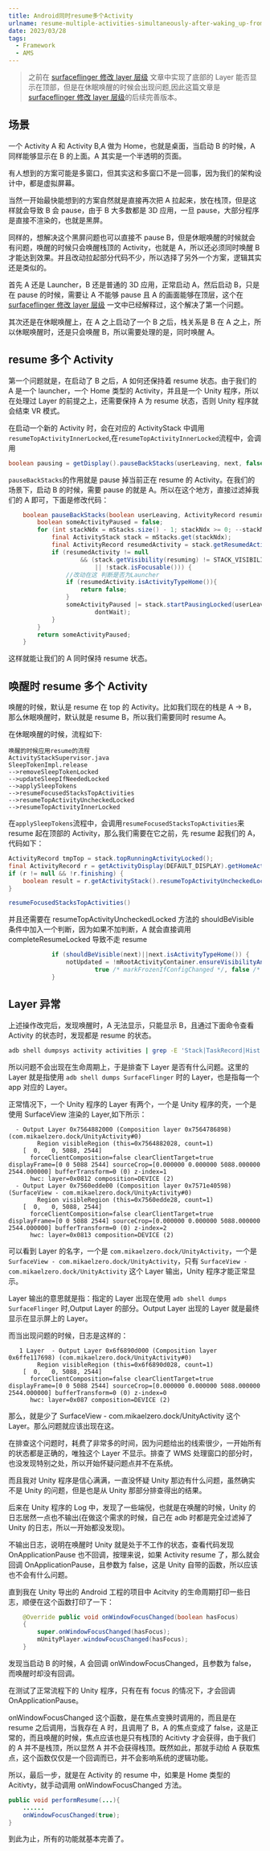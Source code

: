 ```yaml
---
title: Android同时resume多个Activity
urlname: resume-multiple-activities-simultaneously-after-waking_up-from-sleep.
date: 2023/03/28
tags:
  - Framework
  - AMS
---
```


> 之前在 [surfaceflinger 修改 layer 层级](/posts/surfaceflinger_change_layer_level) 文章中实现了底部的 Layer 能否显示在顶部，但是在休眠唤醒的时候会出现问题,因此这篇文章是 [surfaceflinger 修改 layer 层级](/posts/surfaceflinger_change_layer_level)的后续完善版本。

## 场景

一个 Activity A 和 Activity B,A 做为 Home，也就是桌面，当启动 B 的时候，A 同样能够显示在 B 的上面。A 其实是一个半透明的页面。

有人想到的方案可能是多窗口，但其实这和多窗口不是一回事，因为我们的架构设计中，都是虚拟屏幕。

当然一开始最快能想到的方案自然就是直接再次把 A 拉起来，放在栈顶，但是这样就会导致 B 会 pause，由于 B 大多数都是 3D 应用，一旦 pause，大部分程序是直接不渲染的，也就是黑屏。

同样的，想解决这个黑屏问题也可以直接不 pause B，但是休眠唤醒的时候就会有问题，唤醒的时候只会唤醒栈顶的 Activity，也就是 A，所以还必须同时唤醒 B 才能达到效果。并且改动拉起部分代码不少，所以选择了另外一个方案，逻辑其实还是类似的。

首先 A 还是 Launcher，B 还是普通的 3D 应用，正常启动 A，然后启动 B，只是在 pause 的时候，需要让 A 不能够 pause 且 A 的画面能够在顶层，这个在 [surfaceflinger 修改 layer 层级](/posts/surfaceflinger_change_layer_level) 一文中已经解释过，这个解决了第一个问题。

其次还是在休眠唤醒上，在 A 之上启动了一个 B 之后，栈关系是 B 在 A 之上，所以休眠唤醒时，还是只会唤醒 B，所以需要处理的是，同时唤醒 A。

## resume 多个 Activity

第一个问题就是，在启动了 B 之后，A 如何还保持着 resume 状态。由于我们的 A 是一个 launcher，一个 Home 类型的 Activity，并且是一个 Unity 程序，所以在处理过 Layer 的前提之上，还需要保持 A 为 resume 状态，否则 Unity 程序就会结束 VR 模式。

在启动一个新的 Activity 时，会在对应的 ActivityStack 中调用`resumeTopActivityInnerLocked`,在`resumeTopActivityInnerLocked`流程中，会调用

```java
boolean pausing = getDisplay().pauseBackStacks(userLeaving, next, false);
```

`pauseBackStacks`的作用就是 pause 掉当前正在 resume 的 Activity。在我们的场景下，启动 B 的时候，需要 pause 的就是 A。所以在这个地方，直接过滤掉我们的 A 即可，下面是修改代码：

```java
    boolean pauseBackStacks(boolean userLeaving, ActivityRecord resuming, boolean dontWait) {
        boolean someActivityPaused = false;
        for (int stackNdx = mStacks.size() - 1; stackNdx >= 0; --stackNdx) {
            final ActivityStack stack = mStacks.get(stackNdx);
            final ActivityRecord resumedActivity = stack.getResumedActivity();
            if (resumedActivity != null
                    && (stack.getVisibility(resuming) != STACK_VISIBILITY_VISIBLE
                        || !stack.isFocusable())) {
                //改动在这 判断是否为Launcher
                if (resumedActivity.isActivityTypeHome()){
                    return false;
                }
                someActivityPaused |= stack.startPausingLocked(userLeaving, false, resuming,
                        dontWait);
            }
        }
        return someActivityPaused;
    }
```

这样就能让我们的 A 同时保持 resume 状态。

## 唤醒时 resume 多个 Activity

唤醒的时候，默认是 resume 在 top 的 Activity。比如我们现在的栈是 A -> B，那么休眠唤醒时，默认就是 resume B，所以我们需要同时 resume A。

在休眠唤醒的时候，流程如下:

```text
唤醒的时候应用resume的流程
ActivityStackSupervisor.java
SleepTokenImpl.release
-->removeSleepTokenLocked
-->updateSleepIfNeededLocked
-->applySleepTokens
-->resumeFocusedStacksTopActivities
-->resumeTopActivityUncheckedLocked
-->resumeTopActivityInnerLocked
```

在`applySleepTokens`流程中，会调用`resumeFocusedStacksTopActivities`来 resume 起在顶部的 Activity，那么我们需要在它之前，先 resume 起我们的 A，代码如下：

```java
ActivityRecord tmpTop = stack.topRunningActivityLocked();
final ActivityRecord r = getActivityDisplay(DEFAULT_DISPLAY).getHomeActivity();
if (r != null && !r.finishing) {
    boolean result = r.getActivityStack().resumeTopActivityUncheckedLocked(r, null);
}

resumeFocusedStacksTopActivities()
```

并且还需要在 resumeTopActivityUncheckedLocked 方法的 shouldBeVisible 条件中加入一个判断，因为如果不加判断，A 就会直接调用 completeResumeLocked 导致不走 resume

```java
            if (shouldBeVisible(next)||next.isActivityTypeHome()) {
                notUpdated = !mRootActivityContainer.ensureVisibilityAndConfig(next, mDisplayId,
                        true /* markFrozenIfConfigChanged */, false /* deferResume */);
            }
```

## Layer 异常

上述操作改完后，发现唤醒时，A 无法显示，只能显示 B，且通过下面命令查看 Activity 的状态时，发现都是 resume 的状态。

```bash
adb shell dumpsys activity activities | grep -E 'Stack|TaskRecord|Hist|Display|state'
```

所以问题不会出现在生命周期上，于是排查下 Layer 是否有什么问题。这里的 Layer 就是指使用 `adb shell dumps SurfaceFlinger` 时的 Layer，也是指每一个 app 对应的 Layer。

正常情况下，一个 Unity 程序的 Layer 有两个，一个是 Unity 程序的壳，一个是使用 SurfaceView 渲染的 Layer,如下所示：

```text
  - Output Layer 0x7564882000 (Composition layer 0x7564786898) (com.mikaelzero.dock/UnityActivity#0)
        Region visibleRegion (this=0x7564882028, count=1)
    [  0,   0, 5088, 2544]
      forceClientComposition=false clearClientTarget=true displayFrame=[0 0 5088 2544] sourceCrop=[0.000000 0.000000 5088.000000 2544.000000] bufferTransform=0 (0) z-index=1
      hwc: layer=0x0812 composition=DEVICE (2)
  - Output Layer 0x7560edde00 (Composition layer 0x7571e40598) (SurfaceView - com.mikaelzero.dock/UnityActivity#0)
        Region visibleRegion (this=0x7560edde28, count=1)
    [  0,   0, 5088, 2544]
      forceClientComposition=false clearClientTarget=true displayFrame=[0 0 5088 2544] sourceCrop=[0.000000 0.000000 5088.000000 2544.000000] bufferTransform=0 (0) z-index=2
      hwc: layer=0x0813 composition=DEVICE (2)
```

可以看到 Layer 的名字，一个是 `com.mikaelzero.dock/UnityActivity`，一个是 `SurfaceView - com.mikaelzero.dock/UnityActivity`，只有 `SurfaceView - com.mikaelzero.dock/UnityActivity` 这个 Layer 输出，Unity 程序才能正常显示。

Layer 输出的意思就是指：指定的 Layer 出现在使用 `adb shell dumps SurfaceFlinger` 时,Output Layer 的部分。Output Layer 出现的 Layer 就是最终显示在显示屏上的 Layer。

而当出现问题的时候，日志是这样的：

```text
   1 Layer  - Output Layer 0x6f6890d000 (Composition layer 0x6ffe117698) (com.mikaelzero.dock/UnityActivity#0)
        Region visibleRegion (this=0x6f6890d028, count=1)
    [  0,   0, 5088, 2544]
      forceClientComposition=false clearClientTarget=true displayFrame=[0 0 5088 2544] sourceCrop=[0.000000 0.000000 5088.000000 2544.000000] bufferTransform=0 (0) z-index=0
      hwc: layer=0x087 composition=DEVICE (2)
```

那么，就是少了 SurfaceView - com.mikaelzero.dock/UnityActivity 这个 Layer。那么问题就应该出现在这。

在排查这个问题时，耗费了非常多的时间，因为问题给出的线索很少，一开始所有的状态都是正确的，唯独这个 Layer 不显示。排查了 WMS 处理窗口的部分时，也没发现特别之处，所以开始怀疑问题点并不在系统。

而且我对 Unity 程序是信心满满，一直没怀疑 Unity 那边有什么问题，虽然确实不是 Unity 的问题，但是也是从 Unity 那部分排查得出的结果。

后来在 Unity 程序的 Log 中，发现了一些端倪，也就是在唤醒的时候，Unity 的日志居然一点也不输出(在做这个需求的时候，自己在 adb 时都是完全过滤掉了 Unity 的日志，所以一开始都没发现)。

不输出日志，说明在唤醒时 Unity 就是处于不工作的状态，查看代码发现 OnApplicationPause 也不回调，按理来说，如果 Activity resume 了，那么就会回调 OnApplicationPause，且参数为 false，这是 Unity 自带的函数，所以应该也不会有什么问题。

直到我在 Unity 导出的 Android 工程的项目中 Acitvity 的生命周期打印一些日志，顺便在这个函数打印了一下：

```java
    @Override public void onWindowFocusChanged(boolean hasFocus)
    {
        super.onWindowFocusChanged(hasFocus);
        mUnityPlayer.windowFocusChanged(hasFocus);
    }
```

发现当启动 B 的时候，A 会回调 onWindowFocusChanged，且参数为 false，而唤醒时却没有回调。

在测试了正常流程下的 Unity 程序，只有在有 focus 的情况下，才会回调 OnApplicationPause。

onWindowFocusChanged 这个函数，是在焦点变换时调用的，而且是在 resume 之后调用，当我存在 A 时，且调用了 B，A 的焦点变成了 false，这是正常的，而且唤醒的时候，焦点应该也是只有栈顶的 Acitivty 才会获得，由于我们的 A 并不是栈顶，所以显然 A 并不会获得栈顶。既然如此，那就手动给 A 获取焦点，这个函数仅仅是一个回调而已，并不会影响系统的逻辑功能。

所以，最后一步，就是在 Activity 的 resume 中，如果是 Home 类型的 Acitivty，就手动调用 onWindowFocusChanged 方法。

```java
public void performResume(...){
    ......
    onWindowFocusChanged(true);
}
```

到此为止，所有的功能就基本完善了。
